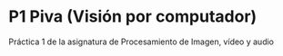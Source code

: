 # P1 Piva (Visión por computador)
Práctica 1 de la asignatura de Procesamiento de Imagen, vídeo y audio
